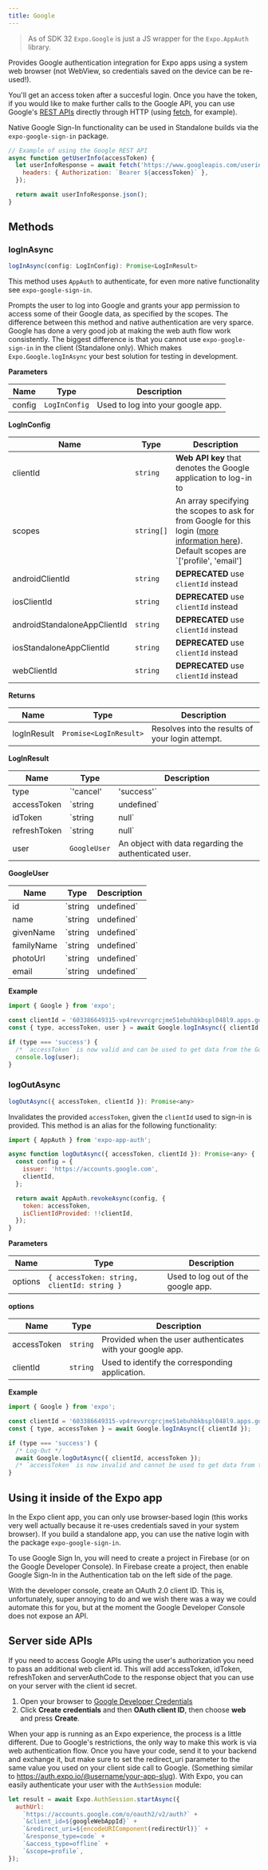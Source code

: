 ```yaml
---
title: Google
---
```


> As of SDK 32 `Expo.Google` is just a JS wrapper for the `Expo.AppAuth` library.

Provides Google authentication integration for Expo apps using a system web browser (not WebView, so credentials saved on the device can be re-used!).

You'll get an access token after a succesful login. Once you have the token, if you would like to make further calls to the Google API, you can use Google's [REST APIs](https://developers.google.com/apis-explorer/) directly through HTTP (using [fetch](https://facebook.github.io/react-native/docs/network.html#fetch), for example).

Native Google Sign-In functionality can be used in Standalone builds via the `expo-google-sign-in` package.

```javascript
// Example of using the Google REST API
async function getUserInfo(accessToken) {
  let userInfoResponse = await fetch('https://www.googleapis.com/userinfo/v2/me', {
    headers: { Authorization: `Bearer ${accessToken}` },
  });

  return await userInfoResponse.json();
}
```

## Methods

### logInAsync

```js
logInAsync(config: LogInConfig): Promise<LogInResult>
```

This method uses `AppAuth` to authenticate, for even more native functionality see `expo-google-sign-in`.

Prompts the user to log into Google and grants your app permission to access some of their Google data, as specified by the scopes.
The difference between this method and native authentication are very sparce. Google has done a very good job at making the web auth flow work consistently. The biggest difference is that you cannot use `expo-google-sign-in` in the client (Standalone only). Which makes `Expo.Google.logInAsync` your best solution for testing in development.

**Parameters**

| Name   | Type          | Description                       |
| ------ | ------------- | --------------------------------- |
| config | `LogInConfig` | Used to log into your google app. |

**LogInConfig**

| Name                         | Type       | Description                                                                                                                                                                                                                          |
| ---------------------------- | ---------- | ------------------------------------------------------------------------------------------------------------------------------------------------------------------------------------------------------------------------------------ |
| clientId                     | `string`   | **Web API key** that denotes the Google application to log-in to                                                                                                                                                                     |
| scopes                       | `string[]` | An array specifying the scopes to ask for from Google for this login ([more information here](https://gsuite-developers.googleblog.com/2012/01/tips-on-using-apis-discovery-service.html)). Default scopes are `['profile', 'email'] |
| androidClientId              | `string`   | **DEPRECATED** use `clientId` instead                                                                                                                                                                                                |
| iosClientId                  | `string`   | **DEPRECATED** use `clientId` instead                                                                                                                                                                                                |
| androidStandaloneAppClientId | `string`   | **DEPRECATED** use `clientId` instead                                                                                                                                                                                                |
| iosStandaloneAppClientId     | `string`   | **DEPRECATED** use `clientId` instead                                                                                                                                                                                                |
| webClientId                  | `string`   | **DEPRECATED** use `clientId` instead                                                                                                                                                                                                |

**Returns**

| Name        | Type                   | Description                                      |
| ----------- | ---------------------- | ------------------------------------------------ |
| logInResult | `Promise<LogInResult>` | Resolves into the results of your login attempt. |

**LogInResult**

| Name         | Type                   | Description                                                  |
| ------------ | ---------------------- | ------------------------------------------------------------ |
| type         | `'cancel' | 'success'` | Denotes the summary of the user event.                       |
| accessToken  | `string | undefined`   | Used for accessing data from Google, invalidate to "log out" |
| idToken      | `string | null`        | ID token                                                     |
| refreshToken | `string | null`        | Refresh the other tokens.                                    |
| user         | `GoogleUser`           | An object with data regarding the authenticated user.        |

**GoogleUser**

| Name       | Type                 | Description                         |
| ---------- | -------------------- | ----------------------------------- |
| id         | `string | undefined` | optional ID for the user            |
| name       | `string | undefined` | optional name for the user          |
| givenName  | `string | undefined` | optional first name for the user    |
| familyName | `string | undefined` | optional last name for the user     |
| photoUrl   | `string | undefined` | optional photo for the user         |
| email      | `string | undefined` | optional email address for the user |

**Example**

```js
import { Google } from 'expo';

const clientId = '603386649315-vp4revvrcgrcjme51ebuhbkbspl048l9.apps.googleusercontent.com';
const { type, accessToken, user } = await Google.logInAsync({ clientId });

if (type === 'success') {
  /* `accessToken` is now valid and can be used to get data from the Google API with HTTP requests */
  console.log(user);
}
```

### logOutAsync

```js
logOutAsync({ accessToken, clientId }): Promise<any>
```

Invalidates the provided `accessToken`, given the `clientId` used to sign-in is provided.
This method is an alias for the following functionality:

```js
import { AppAuth } from 'expo-app-auth';

async function logOutAsync({ accessToken, clientId }): Promise<any> {
  const config = {
    issuer: 'https://accounts.google.com',
    clientId,
  };

  return await AppAuth.revokeAsync(config, {
    token: accessToken,
    isClientIdProvided: !!clientId,
  });
}
```

**Parameters**

| Name    | Type                                        | Description                        |
| ------- | ------------------------------------------- | ---------------------------------- |
| options | `{ accessToken: string, clientId: string }` | Used to log out of the google app. |

**options**

| Name        | Type     | Description                                                |
| ----------- | -------- | ---------------------------------------------------------- |
| accessToken | `string` | Provided when the user authenticates with your google app. |
| clientId    | `string` | Used to identify the corresponding application.            |

**Example**

```js
import { Google } from 'expo';

const clientId = '603386649315-vp4revvrcgrcjme51ebuhbkbspl048l9.apps.googleusercontent.com';
const { type, accessToken } = await Google.logInAsync({ clientId });

if (type === 'success') {
  /* Log-Out */
  await Google.logOutAsync({ clientId, accessToken });
  /* `accessToken` is now invalid and cannot be used to get data from the Google API with HTTP requests */
}
```

## Using it inside of the Expo app

In the Expo client app, you can only use browser-based login (this works very well actually because it re-uses credentials saved in your system browser). If you build a standalone app, you can use the native login with the package `expo-google-sign-in`.

To use Google Sign In, you will need to create a project in Firebase (or on the Google Developer Console).
In Firebase create a project, then enable Google Sign-In in the Authentication tab on the left side of the page.

With the developer console, create an OAuth 2.0 client ID. This is, unfortunately, super annoying to do and we wish there was a way we could automate this for you, but at the moment the Google Developer Console does not expose an API.

## Server side APIs

If you need to access Google APIs using the user's authorization you need to pass an additional web client id. This will add accessToken, idToken, refreshToken and serverAuthCode to the response object that you can use on your server with the client id secret.

1.  Open your browser to [Google Developer Credentials](https://console.developers.google.com/apis/credentials)
2.  Click **Create credentials** and then **OAuth client ID**, then choose **web** and press **Create**.

When your app is running as an Expo experience, the process is a little different. Due to Google's restrictions, the only way to make this work is via web authentication flow. Once you have your code, send it to your backend and exchange it, but make sure to set the redirect_uri parameter to the same value you used on your client side call to Google.
(Something similar to https://auth.expo.io/@username/your-app-slug). With Expo, you can easily authenticate your user with the `AuthSession` module:

```javascript
let result = await Expo.AuthSession.startAsync({
  authUrl:
    `https://accounts.google.com/o/oauth2/v2/auth?` +
    `&client_id=${googleWebAppId}` +
    `&redirect_uri=${encodeURIComponent(redirectUrl)}` +
    `&response_type=code` +
    `&access_type=offline` +
    `&scope=profile`,
});
```
